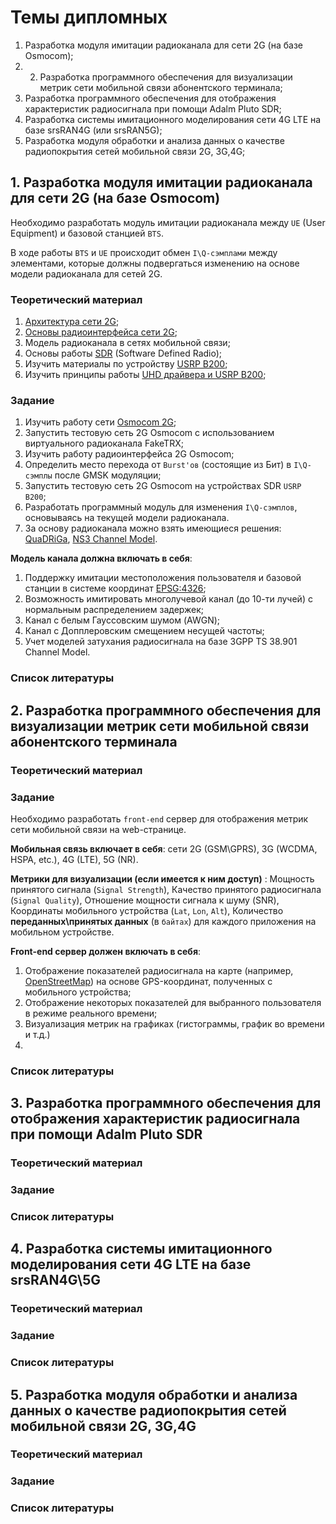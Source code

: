 # Темы дипломных

1. Разработка модуля имитации радиоканала для сети 2G (на базе Osmocom);
2. 2. Разработка программного обеспечения для визуализации метрик сети мобильной связи абонентского терминала;
3. Разработка программного обеспечения для отображения характеристик радиосигнала при помощи Adalm Pluto SDR;
4. Разработка системы имитационного моделирования сети 4G LTE на базе srsRAN4G (или srsRAN5G);
5. Разработка модуля обработки и анализа данных о качестве радиопокрытия сетей мобильной связи 2G, 3G,4G;

## 1. Разработка модуля имитации радиоканала для сети 2G (на базе Osmocom)
Необходимо разработать модуль имитации радиоканала между `UE` (User Equipment) и базовой станцией `BTS`. 

В ходе работы `BTS` и `UE` происходит обмен `I\Q-сэмплами` между элементами, которые должны подвергаться изменению на основе модели радиоканала для сетей 2G. 

### Теоретический материал

1. [Архитектура сети 2G](https://radio-secure.ru/technology/2g);
2. [Основы радиоинтерфейса сети 2G](https://habr.com/ru/articles/268127/);
3. Модель радиоканала в сетях мобильной связи;
4. Основы работы [SDR](https://www.analog.com/media/en/training-seminars/design-handbooks/Software-Defined-Radio-for-Engineers-2018/SDR4Engineers.pdf) (Software Defined Radio);
5. Изучить материалы по устройству [USRP B200](https://sotemgroup.ru/uploads/files/USRP%20B200%2C%20B210%2C%20B200mini%20Manuals.pdf);
6. Изучить принципы работы [UHD драйвера и USRP B200](https://files.ettus.com/manual/page_usrp_b200.html);

### Задание

1. Изучить работу сети [Osmocom 2G](https://osmocom.org/);
2. Запустить тестовую сеть 2G Osmocom с использованием виртуального радиоканала FakeTRX;
4. Изучить работу радиоинтерфейса 2G Osmocom;
5. Определить место перехода от `Burst'ов` (состоящие из Бит) в `I\Q-сэмплы` после GMSK модуляции;
3. Запустить тестовую сеть 2G Osmocom на устройствах SDR `USRP B200`;
6. Разработать программный модуль для изменения `I\Q-сэмплов`, основываясь на текущей модели радиоканала.
7. За основу радиоканала можно взять имеющиеся решения: [QuaDRiGa](https://quadriga-channel-model.de/), [NS3 Channel Model](https://www.nsnam.org/).

**Модель канала должна включать в себя**:

1. Поддержку имитации местоположения пользователя и базовой станции в системе координат [EPSG:4326](https://epsg.io/4326);
2. Возможность имитировать многолучевой канал (до 10-ти лучей) с нормальным распределением задержек;
3. Канал с белым Гауссовским шумом (AWGN);
4. Канал с Допплеровским смещением несущей частоты;
5. Учет моделей затухания радиосигнала на базе 3GPP TS 38.901 Channel Model. 

### Список литературы

## 2. Разработка программного обеспечения для визуализации метрик сети мобильной связи абонентского терминала

### Теоретический материал

### Задание
Необходимо разработать `front-end` сервер для отображения метрик сети мобильной связи на web-странице.

**Мобильная связь включает в себя**: сети 2G (GSM\GPRS), 3G (WCDMA, HSPA, etc.), 4G (LTE), 5G (NR).

**Метрики для визуализации (если имеется к ним доступ)** : Мощность принятого сигнала (`Signal Strength`), Качество принятого радиосигнала (`Signal Quality`), Отношение мощности сигнала к шуму (SNR), Координаты мобильного устройства (`Lat`, `Lon`, `Alt`), Количество **переданных\принятых данных** (в `байтах`) для каждого приложения на мобильном устройстве.

**Front-end сервер должен включать в себя**:

1. Отображение показателей радиосигнала на карте (например, [OpenStreetMap](https://www.openstreetmap.org/#map=8/55.194/23.907)) на основе GPS-координат, полученных с мобильного устройства;
2. Отображение некоторых показателей для выбранного пользователя в режиме реального времени;
3. Визуализация метрик на графиках (гистограммы, график во времени и т.д.)
4. 



### Список литературы

## 3. Разработка программного обеспечения для отображения характеристик радиосигнала при помощи Adalm Pluto SDR

### Теоретический материал

### Задание

### Список литературы

## 4. Разработка системы имитационного моделирования сети 4G LTE на базе srsRAN4G\5G

### Теоретический материал

### Задание

### Список литературы

## 5. Разработка модуля обработки и анализа данных о качестве радиопокрытия сетей мобильной связи 2G, 3G,4G

### Теоретический материал

### Задание

### Список литературы

